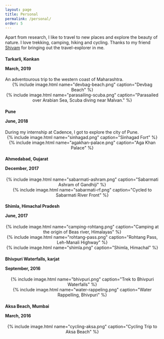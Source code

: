 ```yaml
---
layout: page
title: Personal
permalink: /personal/
order: 5
---
```


Apart from research, I like to travel to new places and explore the beauty of nature. I love trekking, camping, hiking and cycling. Thanks to my friend [Shivam](https://www.linkedin.com/in/shivam-kajale-23279b88/) for bringing out the travel-explorer in me.


<h4> Tarkarli, Konkan <p><span class="post-meta">March, 2019</span></p> </h4>
An adventourous trip to the western coast of Maharashtra.

<center>
{% include image.html name="devbag-beach.png" caption="Devbag Beach" %}
</center>

<center>
{% include image.html name="parasailing-scuba.png" caption="Parasailed over Arabian Sea, Scuba diving near Malvan." %}
</center>


<h4> Pune <p><span class="post-meta">June, 2018</span></p> </h4>
During my internship at Cadence, I got to explore the city of Pune. 
<!-- with my friend [Madhura](https://www.linkedin.com/in/madhura-pawar-4435ab158/). -->

<center>
{% include image.html name="sinhagad.png" caption="Sinhagad Fort" %}
</center>

<center>
{% include image.html name="agakhan-palace.png" caption="Aga Khan Palace" %}
</center>

<h4> Ahmedabad, Gujarat <p><span class="post-meta">December, 2017</span></p> </h4>

<center>
{% include image.html name="sabarmati-ashram.png" caption="Sabarmati Ashram of Gandhiji" %}
</center>

<center>
{% include image.html name="sabarmati-rf.png" caption="Cycled to Sabarmati River Front" %}
</center>


<h4> Shimla, Himachal Pradesh <p><span class="post-meta">June, 2017</span></p> </h4>

<center>
{% include image.html name="camping-rohtang.png" caption="Camping at the origin of Beas river, Himalayas" %}
</center>

<center>
{% include image.html name="rohtang-pass.png" caption="Rohtang Pass, Leh-Manali Highway" %}
</center>

<center>
{% include image.html name="shimla.png" caption="Shimla, Himachal" %}
</center>

<h4> Bhivpuri Waterfalls, karjat <p><span class="post-meta">September, 2016</span></p> </h4>

<center>
{% include image.html name="bhivpuri.png" caption="Trek to Bhivpuri Waterfalls" %}
</center>

<center>
{% include image.html name="water-rappeling.png" caption="Water Rappelling, Bhivpuri" %}
</center>

<h4> Aksa Beach, Mumbai <p><span class="post-meta">March, 2016</span></p> </h4>

<center>
{% include image.html name="cycling-aksa.png" caption="Cycling Trip to Aksa Beach" %}
</center>


